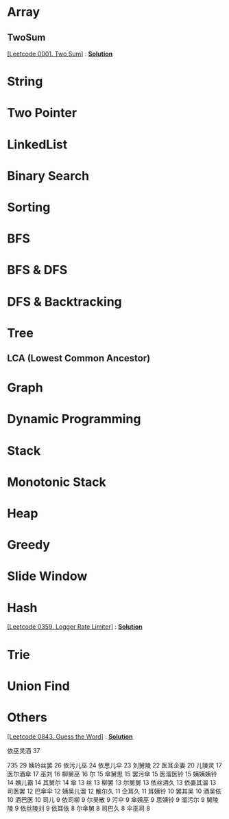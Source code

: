 # Array

## TwoSum
<a id="Leetcode0001" href="https://leetcode.com/problems/two-sum/">[Leetcode 0001.  Two Sum]</a> : <a href="https://github.com/lambda826/Algorithms/blob/master/src/coding/leetcode/_01_array/twoSum/_0001_Two_Sum.java">**Solution**</a>

# String

# Two Pointer

# LinkedList

# Binary Search

# Sorting

# BFS

# BFS & DFS

# DFS & Backtracking

# Tree
## LCA (Lowest Common Ancestor)

# Graph

# Dynamic Programming

# Stack

# Monotonic Stack

# Heap

# Greedy

# Slide Window

# Hash

<a id="Leetcode0359" href="https://leetcode.com/problems/logger-rate-limiter/">[Leetcode 0359.  Logger Rate Limiter]</a> : <a href="https://github.com/lambda826/Algorithms/blob/master/src/coding/leetcode/_18_hash/_0359_Logger_Rate_Limiter.java">**Solution**</a>

# Trie

# Union Find

# Others

<a id="Leetcode0843" href="https://leetcode.com/problems/guess-the-word/">[Leetcode 0843.  Guess the Word]</a> : <a href="https://github.com/lambda826/Algorithms/blob/master/src/coding/leetcode/_99_others/_0843_Guess_the_Word.java">**Solution**</a>


依巫灵酒 37

735  29
姨铃丝罢 26
依污儿巫 24
依思儿伞 23
刘舅陵 22
医耳企妻 20
儿陵灵 17
医尔酒傘 17
巫刘 16
柳舅巫 16
尔 15
傘舅思 15
罢污傘 15
医溜医铃 15
姨姨姨铃 14
姨儿霸 14
其舅尔 14
傘 13
丝 13
柳罢 13
尔舅舅 13
依丝酒久 13
依妻其溜 13
司医罢 12
巴傘伞 12
姨吴儿溜 12
散尔久 11
企耳久 11
耳姨铃 10
罢其吴 10
酒吴依 10
酒巴‍‌‍‌‌‍‍‍‍‌‌‌‍‍‌‍‍‍‍医 10
司儿 9
依司柳 9
尔吴散 9
污伞 9
傘姨巫 9
思姨铃 9
溜污尔 9
舅陵陵 9
依丝陵刘 9
依耳依 8
尔傘舅 8
司巴久 8
伞巫司 8
<!--stackedit_data:
eyJoaXN0b3J5IjpbMTMzMjUwMDY4LDkyMzc0NzEzMywxNTg4Mz
A1MTg1XX0=
-->